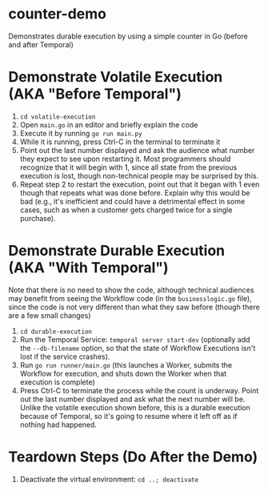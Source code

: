 # counter-demo
Demonstrates durable execution by using a simple counter in Go (before and after Temporal)

# Demonstrate Volatile Execution (AKA "Before Temporal")
1. `cd volatile-execution`
2. Open `main.go` in an editor and briefly explain the code
3. Execute it by running `go run main.py`
4. While it is running, press Ctrl-C in the terminal to terminate it
5. Point out the last number displayed and ask the audience what 
   number they expect to see upon restarting it. Most programmers
   should recognize that it will begin with 1, since all state from
   the previous execution is lost, though non-technical people may
   be surprised by this.
6. Repeat step 2 to restart the execution, point out that it began
   with 1 even though that repeats what was done before. Explain 
   why this would be bad (e.g., it's inefficient and could have a
   detrimental effect in some cases, such as when a customer gets
   charged twice for a single purchase).

# Demonstrate Durable Execution (AKA "With Temporal")
Note that there is no need to show the code, although technical 
audiences may benefit from seeing the Workflow code (in the 
`businesslogic.go` file), since the code is not very different
than what they saw before (though there are a few small changes)

1. `cd durable-execution`
2. Run the Temporal Service: `temporal server start-dev` (optionally 
   add the `--db-filename` option, so that the state of Workflow 
   Executions isn't lost if the service crashes).
3. Run `go run runner/main.go` (this launches a Worker, submits 
   the Workflow for execution, and shuts down the Worker when that 
   execution is complete)
4. Press Ctrl-C to terminate the process while the count is underway. 
   Point out the last number displayed and ask what the next number 
   will be. Unlike the volatile  execution shown before, this is a 
   durable execution because of Temporal, so it's going to resume 
   where it left off as if nothing had happened.


# Teardown Steps (Do After the Demo)

1. Deactivate the virtual environment: `cd ..; deactivate`
